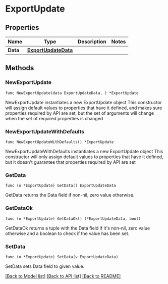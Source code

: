 # ExportUpdate

## Properties

Name | Type | Description | Notes
------------ | ------------- | ------------- | -------------
**Data** | [**ExportUpdateData**](ExportUpdateData.md) |  | 

## Methods

### NewExportUpdate

`func NewExportUpdate(data ExportUpdateData, ) *ExportUpdate`

NewExportUpdate instantiates a new ExportUpdate object
This constructor will assign default values to properties that have it defined,
and makes sure properties required by API are set, but the set of arguments
will change when the set of required properties is changed

### NewExportUpdateWithDefaults

`func NewExportUpdateWithDefaults() *ExportUpdate`

NewExportUpdateWithDefaults instantiates a new ExportUpdate object
This constructor will only assign default values to properties that have it defined,
but it doesn't guarantee that properties required by API are set

### GetData

`func (o *ExportUpdate) GetData() ExportUpdateData`

GetData returns the Data field if non-nil, zero value otherwise.

### GetDataOk

`func (o *ExportUpdate) GetDataOk() (*ExportUpdateData, bool)`

GetDataOk returns a tuple with the Data field if it's non-nil, zero value otherwise
and a boolean to check if the value has been set.

### SetData

`func (o *ExportUpdate) SetData(v ExportUpdateData)`

SetData sets Data field to given value.



[[Back to Model list]](../README.md#documentation-for-models) [[Back to API list]](../README.md#documentation-for-api-endpoints) [[Back to README]](../README.md)


